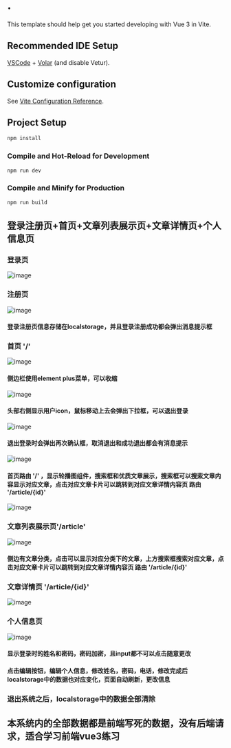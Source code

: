 # .

This template should help get you started developing with Vue 3 in Vite.

## Recommended IDE Setup

[VSCode](https://code.visualstudio.com/) + [Volar](https://marketplace.visualstudio.com/items?itemName=Vue.volar) (and disable Vetur).

## Customize configuration

See [Vite Configuration Reference](https://vite.dev/config/).

## Project Setup

```sh
npm install
```

### Compile and Hot-Reload for Development

```sh
npm run dev
```

### Compile and Minify for Production

```sh
npm run build
```

## 登录注册页+首页+文章列表展示页+文章详情页+个人信息页
### 登录页
![image](https://github.com/user-attachments/assets/2fd3f888-1656-44dc-9d83-6a82790665e5)
### 注册页
![image](https://github.com/user-attachments/assets/0405a0c6-aa36-4746-a41f-2a1f7579ced1)
#### 登录注册页信息存储在localstorage，并且登录注册成功都会弹出消息提示框
### 首页 '/'
![image](https://github.com/user-attachments/assets/cfcc7209-08f2-4b71-ad7e-2ce1cd245f6d)
#### 侧边栏使用element plus菜单，可以收缩 
![image](https://github.com/user-attachments/assets/5434a8f4-ca23-4c08-8efb-994f90cc3d1c)
#### 头部右侧显示用户icon，鼠标移动上去会弹出下拉框，可以退出登录
![image](https://github.com/user-attachments/assets/8bd8dfb2-fd3f-410b-83bf-7529f8a5bae1)
#### 退出登录时会弹出再次确认框，取消退出和成功退出都会有消息提示
![image](https://github.com/user-attachments/assets/038ae1da-70b7-4ec3-9222-1c7f840125e1)
#### 首页路由 '/' ，显示轮播图组件，搜索框和优质文章展示，搜索框可以搜索文章内容显示对应文章，点击对应文章卡片可以跳转到对应文章详情内容页 路由 '/article/{id}'
![image](https://github.com/user-attachments/assets/6879de87-21be-4f06-b0ec-d81e5b02b886)
### 文章列表展示页'/article'
![image](https://github.com/user-attachments/assets/ef3690e5-7716-4a5c-a372-150ba462d1d6)
#### 侧边有文章分类，点击可以显示对应分类下的文章，上方搜索框搜索对应文章，点击对应文章卡片可以跳转到对应文章详情内容页 路由 '/article/{id}'
### 文章详情页 '/article/{id}'
![image](https://github.com/user-attachments/assets/f5dec066-ac70-44f9-b5cc-0be625abae4d)
### 个人信息页
![image](https://github.com/user-attachments/assets/1c86c68d-7e7b-4806-8a77-fcd76a1e0fd7)
#### 显示登录时的姓名和密码，密码加密，且input都不可以点击随意更改
#### 点击编辑按钮，编辑个人信息，修改姓名，密码，电话，修改完成后localstorage中的数据也对应变化，页面自动刷新，更改信息
### 退出系统之后，localstorage中的数据全部清除
## 本系统内的全部数据都是前端写死的数据，没有后端请求，适合学习前端vue3练习



